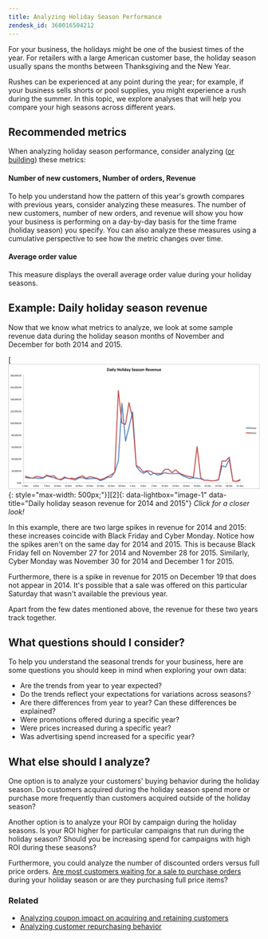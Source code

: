 ```yaml
---
title: Analyzing Holiday Season Performance
zendesk_id: 360016504212
---
```


For your business, the holidays might be one of the busiest times of the year. For retailers with a large American customer base, the holiday season usually spans the months between Thanksgiving and the New Year.

Rushes can be experienced at any point during the year; for example, if your business sells shorts or pool supplies, you might experience a rush during the summer. In this topic, we explore analyses that will help you compare your high seasons across different years.

## Recommended metrics

When analyzing holiday season performance, consider analyzing ([or building](../../data-user/reports/ess-manage-data-metrics.md)) these metrics:

#### Number of new customers, Number of orders, Revenue

To help you understand how the pattern of this year's growth compares with previous years, consider analyzing these measures. The number of new customers, number of new orders, and revenue will show you how your business is performing on a day-by-day basis for the time frame (holiday season) you specify. You can also analyze these measures using a cumulative perspective to see how the metric changes over time.

#### Average order value

This measure displays the overall average order value during your holiday seasons.

## Example: Daily holiday season revenue

Now that we know what metrics to analyze, we look at some sample revenue data during the holiday season months of November and December for both 2014 and 2015.

[ ![Daily holiday season revenue for 2014 and 2015](../../assets/Analyzing_holiday_season.png){: style="max-width: 500px;"}][2]{: data-lightbox="image-1" data-title="Daily holiday season revenue for 2014 and 2015"}
*Click for a closer look!*

In this example, there are two large spikes in revenue for 2014 and 2015: these increases coincide with Black Friday and Cyber Monday. Notice how the spikes aren't on the same day for 2014 and 2015. This is because Black Friday fell on November 27 for 2014 and November 28 for 2015. Similarly, Cyber Monday was November 30 for 2014 and December 1 for 2015.

Furthermore, there is a spike in revenue for 2015 on December 19 that does not appear in 2014. It's possible that a sale was offered on this particular Saturday that wasn't available the previous year.

Apart from the few dates mentioned above, the revenue for these two years track together.

## What questions should I consider?

To help you understand the seasonal trends for your business, here are some questions you should keep in mind when exploring your own data:

* Are the trends from year to year expected?
* Do the trends reflect your expectations for variations across seasons?
* Are there differences from year to year? Can these differences be explained?
* Were promotions offered during a specific year?
* Were prices increased during a specific year?
* Was advertising spend increased for a specific year?

## What else should I analyze?

One option is to analyze your customers' buying behavior during the holiday season. Do customers acquired during the holiday season spend more or purchase more frequently than customers acquired outside of the holiday season?

Another option is to analyze your ROI by campaign during the holiday seasons. Is your ROI higher for particular campaigns that run during the holiday season? Should you be increasing spend for campaigns with high ROI during these seasons?

Furthermore, you could analyze the number of discounted orders versus full price orders. [Are most customers waiting for a sale to purchase orders](../analysis/coupon-usage.md) during your holiday season or are they purchasing full price items?

### Related

* [Analyzing coupon impact on acquiring and retaining customers](../analysis/coupon-impact.md)
* [Analyzing customer repurchasing behavior](../analysis/repurchase-behavior.md)
